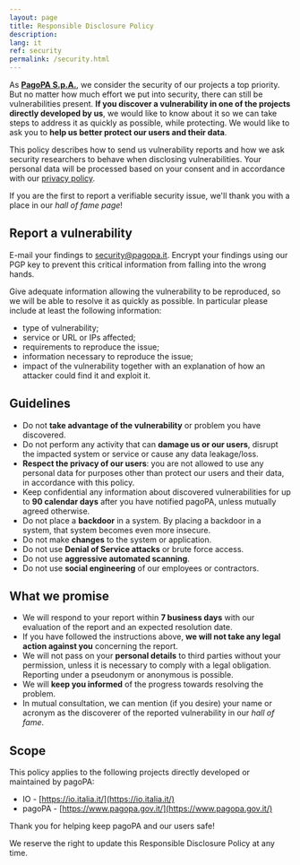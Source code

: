 ```yaml
---
layout: page
title: Responsible Disclosure Policy
description:
lang: it
ref: security
permalink: /security.html
---
```


As **[PagoPA S.p.A.](https://www.pagopa.gov.it/)**,  we consider the security of our projects a top priority.
But no matter how much effort we put into security, there can still be vulnerabilities present. **If you discover a vulnerability in one of the projects directly developed by us**, we would like to know about it so we can take steps to address it as quickly as possible, while protecting. We would like to ask you to **help us better protect our users and their data**.

This policy describes how to send us vulnerability reports and how we ask security researchers to behave when disclosing vulnerabilities. Your personal data will be processed based on your consent and in accordance with our [privacy policy](https://www.pagopa.gov.it/it/privacy-policy/).

If you are the first to report a verifiable security issue, we'll thank you with a place in our _hall of fame page_!

## Report a vulnerability
E-mail your findings to [security@pagopa.it](mailto:security@pagopa.it). Encrypt your findings using our PGP key to prevent this critical information from falling into the wrong hands.

Give adequate information allowing the vulnerability to be reproduced, so we will be able to resolve it as quickly as possible. In particular please include at least the following information: 

- type of vulnerability;
- service or URL or IPs affected;
- requirements to reproduce the issue;
- information necessary to reproduce the issue;
- impact of the vulnerability together with an explanation of how an attacker could find it and exploit it.

## Guidelines
- Do not **take advantage of the vulnerability** or problem you have discovered. 
- Do not perform any activity that can **damage us or our users**, disrupt the impacted system or service or cause any data leakage/loss.
- **Respect the privacy of our users**:  you are not allowed to use any personal data for purposes other than protect our users and their data, in accordance with this policy. 
- Keep confidential any information about discovered vulnerabilities for up to **90 calendar days** after you have notified pagoPA, unless mutually agreed otherwise.
- Do not place a **backdoor** in a system. By placing a backdoor in a system, that system becomes even more insecure.
- Do not make **changes** to the system or application.
- Do not use **Denial of Service attacks** or brute force access.
- Do not use **aggressive automated scanning**.  
- Do not use **social engineering** of our employees or contractors.

## What we promise
- We will respond to your report within **7 business days** with our evaluation of the report and an expected resolution date.
- If you have followed the instructions above, **we will not take any legal action against you** concerning the report.
- We will not pass on your **personal details** to third parties without your permission, unless it is necessary to comply with a legal obligation. Reporting under a pseudonym or anonymous is possible.
- We will **keep you informed** of the progress towards resolving the problem.
- In mutual consultation, we can mention (if you desire) your name or acronym as the discoverer of the reported vulnerability in our _hall of fame_.

## Scope
This policy applies to the following projects directly developed or maintained by pagoPA:

- IO - [https://io.italia.it/](https://io.italia.it/)
- pagoPA - [https://www.pagopa.gov.it/](https://www.pagopa.gov.it/) 

Thank you for helping keep pagoPA and our users safe!

We reserve the right to update this Responsible Disclosure Policy at any time.
